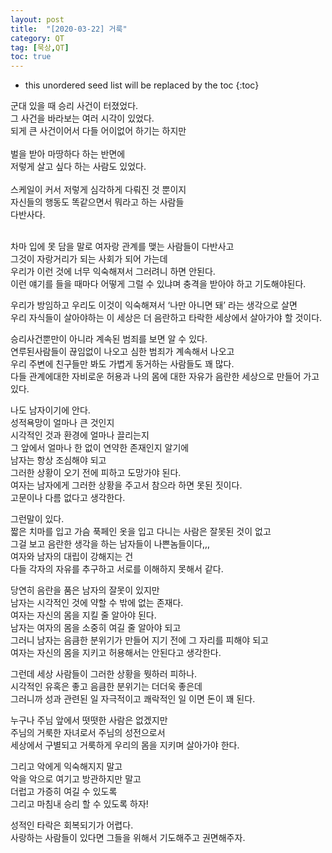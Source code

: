```yaml
---
layout: post
title:  "[2020-03-22] 거룩"
category: QT
tag: [묵상,QT]
toc: true
---
```

* this unordered seed list will be replaced by the toc
{:toc}

군대 있을 때 승리 사건이 터졌었다.<br/> 
그 사건을 바라보는 여러 시각이 있었다.<br/> 
되게 큰 사건이어서 다들 어이없어 하기는 하지만<br/> <br/> 
벌을 받아 마땅하다 하는 반면에<br/> 
저렇게 살고 싶다 하는 사람도 있었다.<br/> <br/> 
스케일이 커서 저렇게 심각하게 다뤄진 것 뿐이지<br/> 
자신들의 행동도 똑같으면서 뭐라고 하는 사람들<br/> 
다반사다.<br/> <br/> 

차마 입에 못 담을 말로 여자랑 관계를 맺는 사람들이 다반사고<br/> 
그것이 자랑거리가 되는 사회가 되어 가는데<br/> 
우리가 이런 것에 너무 익숙해져서 그러려니 하면 안된다.<br/> 
이런 얘기를 들을 때마다 어떻게 그럴 수 있냐며 충격을 받아야 하고
기도해야된다.<br/> 

우리가 방임하고 우리도 이것이 익숙해져서 ‘나만 아니면 돼’ 라는 생각으로 살면 <br/> 우리 자식들이 살아야하는 이 세상은 더 음란하고 타락한 세상에서 살아가야 할 것이다.

승리사건뿐만이 아니라 계속된 범죄를 보면 알 수 있다.<br/> 
연루된사람들이 끊임없이 나오고 심한 범죄가 계속해서 나오고<br/> 
우리 주변에 친구들만 봐도 가볍게 동거하는 사람들도 꽤 많다.<br/> 
다들 관계에대한 자비로운 허용과 나의 몸에 대한 자유가 음란한 세상으로 만들어 가고 있다.<br/> 

나도 남자이기에 안다.<br/> 
성적욕망이 얼마나 큰 것인지<br/> 
시각적인 것과 환경에 얼마나 끌리는지<br/> 
그 앞에서 얼마나 한 없이 연약한 존재인지 알기에<br/> 
남자는 항상 조심해야 되고<br/> 
그러한 상황이 오기 전에 피하고 도망가야 된다.<br/> 
여자는 남자에게 그러한 상황을 주고서 참으라 하면 못된 짓이다.<br/> 
고문이나 다름 없다고 생각한다.<br/> 

그런말이 있다.<br/> 
짧은 치마를 입고 가슴 푹페인 옷을 입고 다니는 사람은 잘못된 것이 없고<br/> 
그걸 보고 음란한 생각을 하는 남자들이 나쁜놈들이다,,,<br/> 
여자와 남자의 대립이 강해지는 건<br/> 
다들 각자의 자유를 추구하고 서로를 이해하지 못해서 같다.<br/> 

당연히 음란을 품은 남자의 잘못이 있지만<br/> 
남자는 시각적인 것에 약할 수 밖에 없는 존재다.<br/> 
여자는 자신의 몸을 지킬 줄 알아야 된다.<br/> 
남자는 여자의 몸을 소중히 여길 줄 알아야 되고<br/> 
그러니 남자는 음큼한 분위기가 만들어 지기 전에 그 자리를 피해야 되고<br/> 
여자는 자신의 몸을 지키고 허용해서는 안된다고 생각한다.<br/> 

그런데 세상 사람들이 그러한 상황을 뭣하러 피하나.<br/> 
시각적인 유혹은 좋고 음큼한 분위기는 더더욱 좋은데<br/> 
그러니까 성과 관련된 일 자극적이고 쾌락적인 일 이면 돈이 꽤 된다.<br/> 

누구나 주님 앞에서 떳떳한 사람은 없겠지만<br/> 
주님의 거룩한 자녀로서 주님의 성전으로서<br/> 
세상에서 구별되고 거룩하게 우리의 몸을 지키며 살아가야 한다.<br/> 

그리고 악에게 익숙해지지 말고<br/> 
악을 악으로 여기고 방관하지만 말고<br/> 
더럽고 가증히 여길 수 있도록<br/>
그리고 마침내 승리 할 수 있도록 하자!<br/>

성적인 타락은 회복되기가 어렵다.<br/>
사랑하는 사람들이 있다면 그들을 위해서 기도해주고 권면해주자.